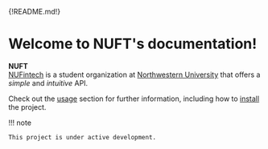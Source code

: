 {!README.md!}

# Welcome to NUFT's documentation!

**NUFT**  
[NUFintech](https://northwesternfintech.github.io/) is a student organization at [Northwestern University](https://www.northwestern.edu/) that offers
a _simple_ and _intuitive_ API.

Check out the [usage](usage) section for further information, including how to [install](usage#installation) the project.

!!! note

    This project is under active development.
